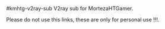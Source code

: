 #kmhtg-v2ray-sub
V2ray sub for MortezaHTGamer.

Please do not use this links, these are only for personal use !!!.
